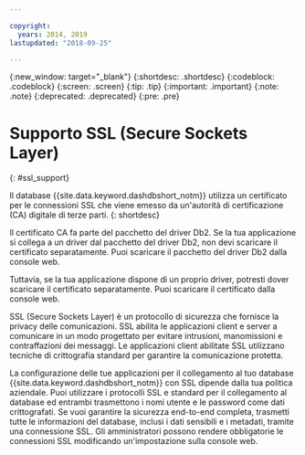 ```yaml
---

copyright:
  years: 2014, 2019
lastupdated: "2018-09-25"

---
```


<!-- Attribute definitions --> 
{:new_window: target="_blank"}
{:shortdesc: .shortdesc}
{:codeblock: .codeblock}
{:screen: .screen}
{:tip: .tip}
{:important: .important}
{:note: .note}
{:deprecated: .deprecated}
{:pre: .pre}

# Supporto SSL (Secure Sockets Layer)
{: #ssl_support}

Il database {{site.data.keyword.dashdbshort_notm}} utilizza un certificato per le connessioni SSL che viene emesso da un'autorità di certificazione (CA) digitale di terze parti. 
{: shortdesc}

Il certificato CA fa parte del pacchetto del driver Db2. Se la tua applicazione si collega a un driver dal pacchetto del driver Db2, non devi scaricare il certificato separatamente. Puoi scaricare il pacchetto del driver Db2 dalla console web.

Tuttavia, se la tua applicazione dispone di un proprio driver, potresti dover scaricare il certificato separatamente. Puoi scaricare il certificato dalla console web.

SSL (Secure Sockets Layer) è un protocollo di sicurezza che fornisce la privacy delle comunicazioni. SSL abilita le applicazioni client e server a comunicare in un modo progettato per evitare intrusioni, manomissioni e contraffazioni dei messaggi. Le applicazioni client abilitate SSL utilizzano tecniche di crittografia standard per garantire la comunicazione protetta.

La configurazione delle tue applicazioni per il collegamento al tuo database {{site.data.keyword.dashdbshort_notm}} con SSL dipende dalla tua politica aziendale. Puoi utilizzare i protocolli SSL e standard per il collegamento al database ed entrambi trasmettono i nomi utente e le password come dati crittografati. Se vuoi garantire la sicurezza end-to-end completa, trasmetti tutte le informazioni del database, inclusi i dati sensibili e i metadati, tramite una connessione SSL. Gli amministratori possono rendere obbligatorie le connessioni SSL modificando un'impostazione sulla console web.



